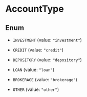

# AccountType

## Enum


* `INVESTMENT` (value: `"investment"`)

* `CREDIT` (value: `"credit"`)

* `DEPOSITORY` (value: `"depository"`)

* `LOAN` (value: `"loan"`)

* `BROKERAGE` (value: `"brokerage"`)

* `OTHER` (value: `"other"`)



